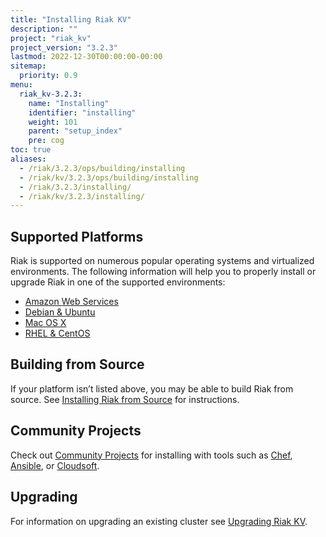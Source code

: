 ```yaml
---
title: "Installing Riak KV"
description: ""
project: "riak_kv"
project_version: "3.2.3"
lastmod: 2022-12-30T00:00:00-00:00
sitemap:
  priority: 0.9
menu:
  riak_kv-3.2.3:
    name: "Installing"
    identifier: "installing"
    weight: 101
    parent: "setup_index"
    pre: cog
toc: true
aliases:
  - /riak/3.2.3/ops/building/installing
  - /riak/kv/3.2.3/ops/building/installing
  - /riak/3.2.3/installing/
  - /riak/kv/3.2.3/installing/
---
```


[install aws]: {{<baseurl>}}riak/kv/3.2.3/setup/installing/amazon-web-services
[install debian & ubuntu]: {{<baseurl>}}riak/kv/3.2.3/setup/installing/debian-ubuntu
[install freebsd]: {{<baseurl>}}riak/kv/3.2.3/setup/installing/freebsd
[install mac osx]: {{<baseurl>}}riak/kv/3.2.3/setup/installing/mac-osx
[install rhel & centos]: {{<baseurl>}}riak/kv/3.2.3/setup/installing/rhel-centos
[install suse]: {{<baseurl>}}riak/kv/3.2.3/setup/installing/suse
[install windows azure]: {{<baseurl>}}riak/kv/3.2.3/setup/installing/windows-azure
[install source index]: {{<baseurl>}}riak/kv/3.2.3/setup/installing/source
[community projects]: {{<baseurl>}}community/projects
[upgrade index]: {{<baseurl>}}riak/kv/3.2.3/setup/upgrading

## Supported Platforms

Riak is supported on numerous popular operating systems and virtualized
environments. The following information will help you to
properly install or upgrade Riak in one of the supported environments:

  * [Amazon Web Services][install aws]
  * [Debian & Ubuntu][install debian & ubuntu]
  * [Mac OS X][install mac osx]
  * [RHEL & CentOS][install rhel & centos]

## Building from Source

If your platform isn’t listed above, you may be able to build Riak from source. See [Installing Riak from Source][install source index] for instructions.

## Community Projects

Check out [Community Projects][community projects] for installing with tools such as [Chef](https://www.chef.io/chef/), [Ansible](http://www.ansible.com/), or [Cloudsoft](http://www.cloudsoftcorp.com/).

## Upgrading

For information on upgrading an existing cluster see [Upgrading Riak KV][upgrade index].

